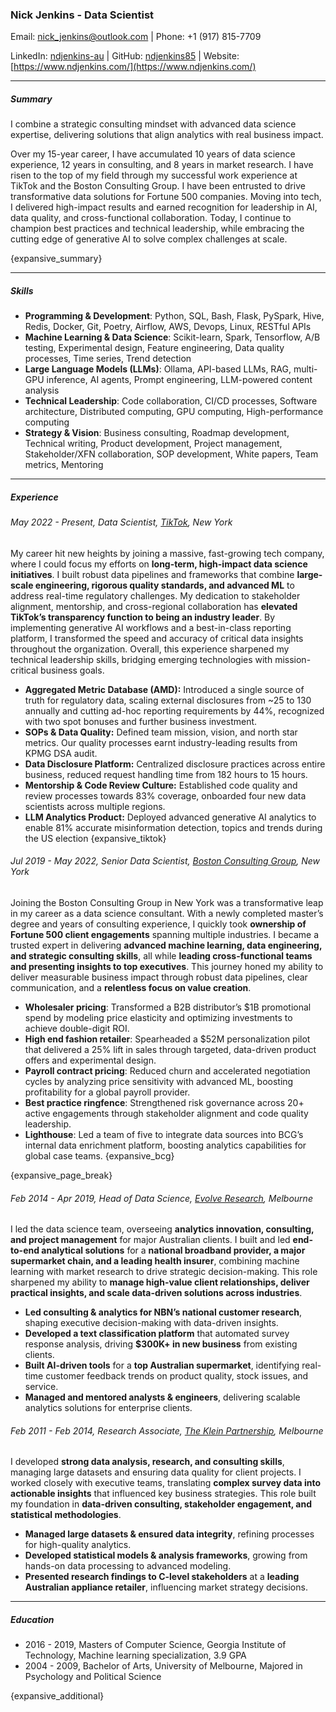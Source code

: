 ### Nick Jenkins - Data Scientist

Email: nick_jenkins@outlook.com | Phone: +1 (917) 815-7709

LinkedIn: [ndjenkins-au](https://www.linkedin.com/in/ndjenkins-au/) | GitHub: [ndjenkins85](https://github.com/ndjenkins85) | Website: [https://www.ndjenkins.com/](https://www.ndjenkins.com/)

---

##### Summary

I combine a strategic consulting mindset with advanced data science expertise, delivering solutions that align analytics with real business impact.

Over my 15-year career, I have accumulated 10 years of data science experience, 12 years in consulting, and 8 years in market research. I have risen to the top of my field through my successful work experience at TikTok and the Boston Consulting Group. I have been entrusted to drive transformative data solutions for Fortune 500 companies. Moving into tech, I delivered high-impact results and earned recognition for leadership in AI, data quality, and cross-functional collaboration. Today, I continue to champion best practices and technical leadership, while embracing the cutting edge of generative AI to solve complex challenges at scale.

{expansive_summary}

---

##### Skills

- **Programming & Development**: Python, SQL, Bash, Flask, PySpark, Hive, Redis, Docker, Git, Poetry, Airflow, AWS, Devops, Linux, RESTful APIs
- **Machine Learning & Data Science**: Scikit-learn, Spark, Tensorflow, A/B testing, Experimental design, Feature engineering, Data quality processes, Time series, Trend detection
- **Large Language Models (LLMs)**: Ollama, API-based LLMs, RAG, multi-GPU inference, AI agents, Prompt engineering, LLM-powered content analysis
- **Technical Leadership**: Code collaboration, CI/CD processes, Software architecture, Distributed computing, GPU computing, High-performance computing
- **Strategy & Vision**: Business consulting, Roadmap development, Technical writing, Product development, Project management, Stakeholder/XFN collaboration, SOP development, White papers, Team metrics, Mentoring

---

##### Experience

###### May 2022 - Present, Data Scientist, [TikTok](https://www.tiktok.com/transparency/en-us/), New York

My career hit new heights by joining a massive, fast-growing tech company, where I could focus my efforts on **long-term, high-impact data science initiatives**. I built robust data pipelines and frameworks that combine **large-scale engineering, rigorous quality standards, and advanced ML** to address real-time regulatory challenges. My dedication to stakeholder alignment, mentorship, and cross-regional collaboration has **elevated TikTok’s transparency function to being an industry leader**. By implementing generative AI workflows and a best-in-class reporting platform, I transformed the speed and accuracy of critical data insights throughout the organization. Overall, this experience sharpened my technical leadership skills, bridging emerging technologies with mission-critical business goals.

- **Aggregated Metric Database (AMD):** Introduced a single source of truth for regulatory data, scaling external disclosures from ~25 to 130 annually and cutting  ad-hoc reporting requirements by 44%, recognized with two spot bonuses and further business investment.
- **SOPs & Data Quality:** Defined team mission, vision, and north star metrics. Our quality processes earnt industry-leading results from KPMG DSA audit.
- **Data Disclosure Platform:** Centralized disclosure practices across entire business, reduced request handling time from 182 hours to 15 hours.
- **Mentorship & Code Review Culture:** Established code quality and review processes towards 83% coverage, onboarded four new data scientists across multiple regions.
- **LLM Analytics Product:** Deployed advanced generative AI analytics to enable 81% accurate misinformation detection, topics and trends during the US election
{expansive_tiktok}

###### Jul 2019 - May 2022, Senior Data Scientist, [Boston Consulting Group](https://www.bcg.com/x/), New York

Joining the Boston Consulting Group in New York was a transformative leap in my career as a data science consultant. With a newly completed master’s degree and years of consulting experience, I quickly took **ownership of Fortune 500 client engagements** spanning multiple industries. I became a trusted expert in delivering **advanced machine learning, data engineering, and strategic consulting skills**, all while **leading cross-functional teams and presenting insights to top executives**. This journey honed my ability to deliver measurable business impact through robust data pipelines, clear communication, and a **relentless focus on value creation**.

- **Wholesaler pricing**: Transformed a B2B distributor’s $1B promotional spend by modeling price elasticity and optimizing investments to achieve double-digit ROI.
- **High end fashion retailer**: Spearheaded a $52M personalization pilot that delivered a 25% lift in sales through targeted, data-driven product offers and experimental design.
- **Payroll contract pricing**: Reduced churn and accelerated negotiation cycles by analyzing price sensitivity with advanced ML, boosting profitability for a global payroll provider.
- **Best practice ringfence**: Strengthened risk governance across 20+ active engagements through stakeholder alignment and code quality leadership.
- **Lighthouse**: Led a team of five to integrate data sources into BCG’s internal data enrichment platform, boosting analytics capabilities for global case teams.
{expansive_bcg}

{expansive_page_break}

###### Feb 2014 - Apr 2019, Head of Data Science, [Evolve Research](https://www.theevolvedgroup.com/), Melbourne

I led the data science team, overseeing **analytics innovation, consulting, and project management** for major Australian clients. I built and led **end-to-end analytical solutions** for a **national broadband provider, a major supermarket chain, and a leading health insurer**, combining machine learning with market research to drive strategic decision-making. This role sharpened my ability to **manage high-value client relationships, deliver practical insights, and scale data-driven solutions across industries**.

- **Led consulting & analytics for NBN’s national customer research**, shaping executive decision-making with data-driven insights.
- **Developed a text classification platform** that automated survey response analysis, driving **$300K+ in new business** from existing clients.
- **Built AI-driven tools** for a **top Australian supermarket**, identifying real-time customer feedback trends on product quality, stock issues, and service.
- **Managed and mentored analysts & engineers**, delivering scalable analytics solutions for enterprise clients.

###### Feb 2011 - Feb 2014, Research Associate, [The Klein Partnership](https://kleinresearch.com.au/), Melbourne

I developed **strong data analysis, research, and consulting skills**, managing large datasets and ensuring data quality for client projects. I worked closely with executive teams, translating **complex survey data into actionable insights** that influenced key business strategies. This role built my foundation in **data-driven consulting, stakeholder engagement, and statistical methodologies**.

- **Managed large datasets & ensured data integrity**, refining processes for high-quality analytics.
- **Developed statistical models & analysis frameworks**, growing from hands-on data processing to advanced modeling.
- **Presented research findings to C-level stakeholders** at a **leading Australian appliance retailer**, influencing market strategy decisions.

---

##### Education

- 2016 - 2019, Masters of Computer Science, Georgia Institute of Technology, Machine learning specialization, 3.9 GPA
- 2004 - 2009, Bachelor of Arts, University of Melbourne, Majored in Psychology and Political Science

{expansive_additional}
